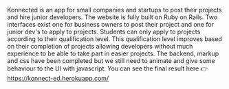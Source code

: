 Konnected is an app for small companies and startups to post their projects and hire junior developers. The website is fully built on Ruby on Rails. Two interfaces exist one for business owners to post their project and one for junior dev's to apply to projects. Students can only apply to projects according to their qualification level. This qualification level improves based on their completion of projects allowing developers without much experience to be able to take part in easier projects. 
The backend, markup and css have been completed but we still need to animate and give some behaviour to the UI with javascript.
You can see the final result here 👉 https://konnect-ed.herokuapp.com/
